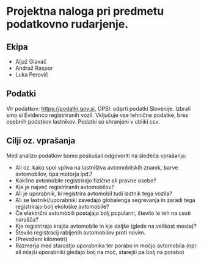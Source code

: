 # Projektna naloga pri predmetu podatkovno rudarjenje. #

## Ekipa ##

* Aljaž Glavač
* Andraž Raspor
* Luka Perovič

## Podatki ##

Vir podatkov: https://podatki.gov.si, OPSI: odprti podatki Slovenije.
Izbrali smo si Evidenco registriranih vozil. Vključuje vse tehnične podatke, brez osebnih podatkov lastnikov.
Podatki so shranjeni v obliki csv.

## Cilji oz. vprašanja ##

 Med analizo podatkov bomo poskušali odgovoriti na sledeča vprašanja:

 * Ali oz. kako spol vpliva na lastništva avtomobilskih znamk, barve avtomobilov, tipa motorja ipd.?
* Kakšne avtomobile registrirajo fizične ali pravne osebe?
* Kje je največ registriranih avtomobilov?
* Ali je uporabnik, ki registrira avtomobil tudi lastnik tega vozila?
* Ali se lastniki/uporabniki zavedajo globalenga segrevanja in zaradi tega registrirajo bolj ekološke avtomobile?
* Če električni avtomobili postajajo bolj popularni, število le teh na cesti narašča?
* Kje registrirajo krajše avtomobile in kje daljše (glede na velikost mesta)?
* Število registracij rabljenih avtomobilov proti novim.
* (Prevoženi kilometri)
* Razmerja med starostjo uporabnika ter porabo in močjo avtomobila (npr. ali mlajši uporabniki gledajo bolj na moč, starejši pa bolj na porabo)
